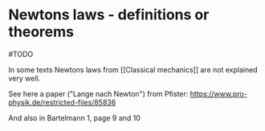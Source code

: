 # Newtons laws - definitions or theorems


#TODO 

In some texts Newtons laws from [[Classical mechanics]] are not explained very well.

See here a paper ("Lange nach Newton") from Pfister: https://www.pro-physik.de/restricted-files/85836

And also in Bartelmann 1, page 9 and 10

